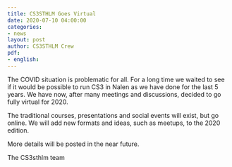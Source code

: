 ```yaml
---
title: CS3STHLM Goes Virtual
date: 2020-07-10 04:00:00
categories:
- news
layout: post
author: CS3STHLM Crew
pdf:
- english:
---
```


The COVID situation is problematic for all. For a long time we waited to see if it would be possible to run CS3 in Nalen as we have done for the last 5 years. We have now, after many meetings and discussions, decided to go fully virtual for 2020.

The traditional courses, presentations and social events will exist, but go online. We will add new formats and ideas, such as meetups, to the 2020 edition.

More details will be posted in the near future.

The CS3sthlm team